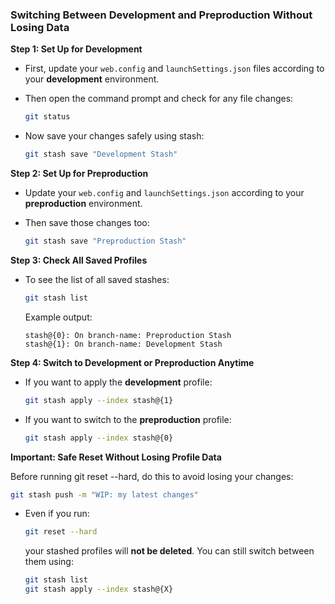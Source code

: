 ### Switching Between Development and Preproduction Without Losing Data

**Step 1: Set Up for Development**

* First, update your `web.config` and `launchSettings.json` files according to your **development** environment.
* Then open the command prompt and check for any file changes:

  ```bash
  git status
  ```
* Now save your changes safely using stash:

  ```bash
  git stash save "Development Stash"
  ```

**Step 2: Set Up for Preproduction**

* Update your `web.config` and `launchSettings.json` according to your **preproduction** environment.
* Then save those changes too:

  ```bash
  git stash save "Preproduction Stash"
  ```

**Step 3: Check All Saved Profiles**

* To see the list of all saved stashes:

  ```bash
  git stash list
  ```

  Example output:

  ```
  stash@{0}: On branch-name: Preproduction Stash
  stash@{1}: On branch-name: Development Stash
  ```

**Step 4: Switch to Development or Preproduction Anytime**

* If you want to apply the **development** profile:

  ```bash
  git stash apply --index stash@{1}
  ```
* If you want to switch to the **preproduction** profile:

  ```bash
  git stash apply --index stash@{0}
  ```

**Important: Safe Reset Without Losing Profile Data**

Before running git reset --hard, do this to avoid losing your changes:

```bash
git stash push -m "WIP: my latest changes"
```

* Even if you run:

  ```bash
  git reset --hard
  ```

  your stashed profiles will **not be deleted**. You can still switch between them using:

  ```bash
  git stash list
  git stash apply --index stash@{X}
  ```
